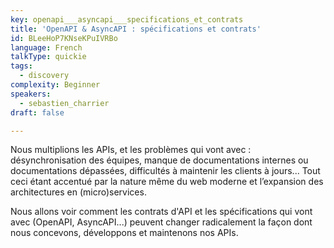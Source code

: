 ```yaml
---
key: openapi___asyncapi___specifications_et_contrats
title: 'OpenAPI & AsyncAPI : spécifications et contrats'
id: BLeeHoP7KNseKPuIVRBo
language: French
talkType: quickie
tags:
  - discovery
complexity: Beginner
speakers:
  - sebastien_charrier
draft: false

---
```


Nous multiplions les APIs, et les problèmes qui vont avec : désynchronisation des équipes, manque de documentations internes ou documentations dépassées, difficultés à maintenir les clients à jours... Tout ceci étant accentué par la nature même du web moderne et l’expansion des architectures en (micro)services.

Nous allons voir comment les contrats d'API et les spécifications qui vont avec (OpenAPI, AsyncAPI...) peuvent changer radicalement la façon dont nous concevons, développons et maintenons nos APIs.
